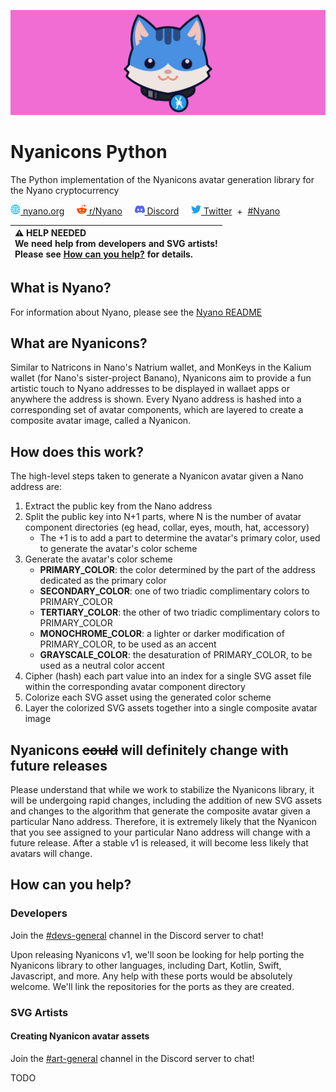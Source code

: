 ![Nyano](nyanicons/resources/media/banner-nyano-1500x500.jpeg)

# Nyanicons Python

The Python implementation of the Nyanicons avatar generation library for the Nyano cryptocurrency

[<img src="nyanicons/resources/media/ico-www.png" width="16" height="16"> nyano.org](https://nyano.org)
&nbsp;&nbsp;&nbsp;&nbsp;[<img src="nyanicons/resources/media/ico-reddit.png" width="16" height="16"> r/Nyano](https://reddit.com/r/nyano/)
&nbsp;&nbsp;&nbsp;&nbsp;[<img src="nyanicons/resources/media/ico-discord.png" width="16" height="16"> Discord](https://discord.gg/bAeGuKpKtA)
&nbsp;&nbsp;&nbsp;&nbsp;[<img src="nyanicons/resources/media/ico-twitter.png" width="16" height="16"> Twitter](https://twitter.com/Nyanocrypto) &nbsp;+&nbsp; [#Nyano](https://twitter.com/search?q=%23Nyano)

| ⚠️ HELP NEEDED<br>We need help from developers and SVG artists!<br>Please see [How can you help?](#how-can-you-help) for details. |
|:----------------------------------------------------------------------------------------------------------------------------------|

## What is Nyano?

For information about Nyano, please see the [Nyano README](README_NYANO.md)
  
## What are Nyanicons?

Similar to Natricons in Nano's Natrium wallet, and MonKeys in the Kalium wallet (for Nano's sister-project Banano), 
Nyanicons aim to provide a fun artistic touch to Nyano addresses to be displayed in wallaet apps or anywhere the address
is shown. Every Nyano address is hashed into a corresponding set of avatar components, which are layered to create a 
composite avatar image, called a Nyanicon. 

## How does this work?

The high-level steps taken to generate a Nyanicon avatar given a Nano address are:
1. Extract the public key from the Nano address
2. Split the public key into N+1 parts, where N is the number of avatar component directories (eg head, collar, eyes, mouth, hat, accessory)
   * The +1 is to add a part to determine the avatar's primary color, used to generate the avatar's color scheme
3. Generate the avatar's color scheme
   * **PRIMARY_COLOR**: the color determined by the part of the address dedicated as the primary color
   * **SECONDARY_COLOR**: one of two triadic complimentary colors to PRIMARY_COLOR
   * **TERTIARY_COLOR**: the other of two triadic complimentary colors to PRIMARY_COLOR
   * **MONOCHROME_COLOR**: a lighter or darker modification of PRIMARY_COLOR, to be used as an accent
   * **GRAYSCALE_COLOR**: the desaturation of PRIMARY_COLOR, to be used as a neutral color accent
4. Cipher (hash) each part value into an index for a single SVG asset file within the corresponding avatar component directory 
5. Colorize each SVG asset using the generated color scheme
6. Layer the colorized SVG assets together into a single composite avatar image 

## Nyanicons ~~could~~ will definitely change with future releases

Please understand that while we work to stabilize the Nyanicons library, it will be undergoing rapid changes, including 
the addition of new SVG assets and changes to the algorithm that generate the composite avatar given a particular Nano 
address. Therefore, it is extremely likely that the Nyanicon that you see assigned to your particular Nano address will 
change with a future release. After a stable v1 is released, it will become less likely that avatars will change.

## How can you help?

### Developers

Join the [#devs-general](https://discord.com/channels/903341738054258748/903478614757089310) channel in the Discord
server to chat!

Upon releasing Nyanicons v1, we'll soon be looking for help porting the Nyanicons library to other languages, 
including Dart, Kotlin, Swift, Javascript, and more. Any help with these ports would be absolutely welcome. We'll link
the repositories for the ports as they are created.

### SVG Artists

#### Creating Nyanicon avatar assets

Join the [#art-general](https://discord.com/channels/903341738054258748/903478579646595083) channel in the Discord
server to chat!

TODO
